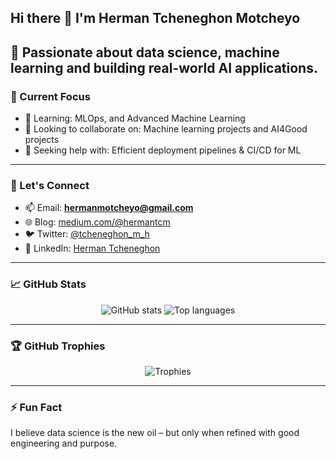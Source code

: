 ## Hi there 👋 I'm Herman Tcheneghon Motcheyo

🎯 Passionate about data science, machine learning and building real-world AI applications. 
---

### 🚀 Current Focus
- 🌱 Learning: MLOps, and Advanced Machine Learning  
- 👯 Looking to collaborate on: Machine learning projects and AI4Good projects  
- 🤔 Seeking help with: Efficient deployment pipelines & CI/CD for ML  

---

### 💬 Let's Connect
- 📫 Email: **hermanmotcheyo@gmail.com**  
- 🌐 Blog: [medium.com/@hermantcm](https://hermanmotcheyo.medium.com/)  
- 🐦 Twitter: [@tcheneghon_m_h](https://twitter.com/tcheneghon_m_h)  
- 💼 LinkedIn: [Herman Tcheneghon](https://www.linkedin.com/in/herman-tcheneghon-motcheyo-8b95a7180/)

---

### 📈 GitHub Stats
<p align="center">
  <img src="https://github-readme-stats.vercel.app/api?username=Herman-Motcheyo&show_icons=true&theme=radical" alt="GitHub stats" />
  <img src="https://github-readme-stats.vercel.app/api/top-langs/?username=Herman-Motcheyo&layout=compact&theme=radical" alt="Top languages" />
</p>

---

### 🏆 GitHub Trophies
<p align="center">
  <img src="https://github-profile-trophy.vercel.app/?username=Herman-Motcheyo&theme=gruvbox" alt="Trophies" />
</p>

---

### ⚡ Fun Fact
I believe data science is the new oil – but only when refined with good engineering and purpose.

